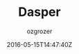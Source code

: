 ---
title: "Dasper"
github: https://github.com/ozgrozer/dasper
demo: https://ozgrozer.github.io/dasper/
author: ozgrozer

ssg:
  - Jekyll
cms:
  - No Cms
date: 2016-05-15T14:47:40Z
github_branch: master
---